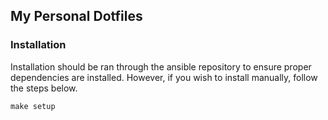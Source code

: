 ## My Personal Dotfiles

### Installation
Installation should be ran through the ansible repository to ensure proper dependencies are installed. However, if you wish to install manually, follow the steps below.
```
make setup
```
